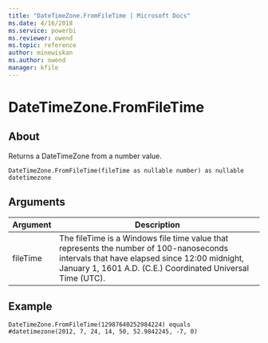 ```yaml
---
title: "DateTimeZone.FromFileTime | Microsoft Docs"
ms.date: 4/16/2018
ms.service: powerbi
ms.reviewer: owend
ms.topic: reference
author: minewiskan
ms.author: owend
manager: kfile
---
```

# DateTimeZone.FromFileTime

  
## About  
Returns a DateTimeZone from a number value.  
  
```  
DateTimeZone.FromFileTime(fileTime as nullable number) as nullable datetimezone  
```  
  
## Arguments  
  
|Argument|Description|  
|------------|---------------|  
|fileTime|The fileTime is a Windows file time value that represents the number of 100-nanoseconds intervals that have elapsed since 12:00 midnight, January 1, 1601 A.D. (C.E.) Coordinated Universal Time (UTC).|  
  
## <a name="__goback"></a>Example  
  
```  
DateTimeZone.FromFileTime(12987640252984224) equals #datetimezone(2012, 7, 24, 14, 50, 52.9842245, -7, 0)  
```  
